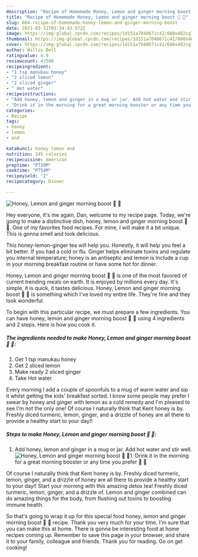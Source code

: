 ```yaml
---
description: "Recipe of Homemade Honey, Lemon and ginger morning boost 🍯 🍋"
title: "Recipe of Homemade Honey, Lemon and ginger morning boost 🍯 🍋"
slug: 664-recipe-of-homemade-honey-lemon-and-ginger-morning-boost
date: 2021-03-31T03:34:43.572Z
image: https://img-global.cpcdn.com/recipes/1d151a7048671c42/680x482cq70/honey-lemon-and-ginger-morning-boost-recipe-main-photo.jpg
thumbnail: https://img-global.cpcdn.com/recipes/1d151a7048671c42/680x482cq70/honey-lemon-and-ginger-morning-boost-recipe-main-photo.jpg
cover: https://img-global.cpcdn.com/recipes/1d151a7048671c42/680x482cq70/honey-lemon-and-ginger-morning-boost-recipe-main-photo.jpg
author: Willie Bell
ratingvalue: 4.9
reviewcount: 42590
recipeingredient:
- "1 tsp manukau honey"
- "2 sliced lemon"
- "2 sliced ginger"
- " Hot water"
recipeinstructions:
- "Add honey, lemon and ginger in a mug or jar. Add hot water and stir well."
- "Drink it in the morning for a great morning booster or any time you prefer 🍋 🍯"
categories:
- Recipe
tags:
- honey
- lemon
- and

katakunci: honey lemon and 
nutrition: 245 calories
recipecuisine: American
preptime: "PT39M"
cooktime: "PT54M"
recipeyield: "2"
recipecategory: Dinner

---
```



![Honey, Lemon and ginger morning boost 🍯 🍋](https://img-global.cpcdn.com/recipes/1d151a7048671c42/680x482cq70/honey-lemon-and-ginger-morning-boost-recipe-main-photo.jpg)

Hey everyone, it's me again, Dan, welcome to my recipe page. Today, we're going to make a distinctive dish, honey, lemon and ginger morning boost 🍯 🍋. One of my favorites food recipes. For mine, I will make it a bit unique. This is gonna smell and look delicious.

This honey-lemon-ginger tea will help you. Honestly, it will help you feel a bit better. If you had a cold or flu. Ginger helps eliminate toxins and regulate you internal temperature; honey is an antiseptic and lemon is Include a cup in your morning breakfast routine or have some hot for dinner.

Honey, Lemon and ginger morning boost 🍯 🍋 is one of the most favored of current trending meals on earth. It is enjoyed by millions every day. It's simple, it is quick, it tastes delicious. Honey, Lemon and ginger morning boost 🍯 🍋 is something which I've loved my entire life. They're fine and they look wonderful.


To begin with this particular recipe, we must prepare a few ingredients. You can have honey, lemon and ginger morning boost 🍯 🍋 using 4 ingredients and 2 steps. Here is how you cook it.

<!--inarticleads1-->

##### The ingredients needed to make Honey, Lemon and ginger morning boost 🍯 🍋:

1. Get 1 tsp manukau honey
1. Get 2 sliced lemon
1. Make ready 2 sliced ginger
1. Take  Hot water


Every morning I add a couple of spoonfuls to a mug of warm water and sip it whilst getting the kids&#39; breakfast sorted. I know some people may prefer I swear by honey and ginger with lemon as a cold remedy and I&#39;m pleased to see I&#39;m not the only one! Of course I naturally think that Kent honey is by. Freshly diced turmeric, lemon, ginger, and a drizzle of honey are all there to provide a healthy start to your day!! 

<!--inarticleads2-->

##### Steps to make Honey, Lemon and ginger morning boost 🍯 🍋:

1. Add honey, lemon and ginger in a mug or jar. Add hot water and stir well.
<img src="//assets-global.cpcdn.com/assets/icons/button_play-2c75c40dde080a61004c1f40b05d8f140eaff45d7e9e6481dc71c63d2e7c4909.png" alt="Honey, Lemon and ginger morning boost 🍯 🍋">1. Drink it in the morning for a great morning booster or any time you prefer 🍋 🍯


Of course I naturally think that Kent honey is by. Freshly diced turmeric, lemon, ginger, and a drizzle of honey are all there to provide a healthy start to your day!! Start your morning with this amazing detox tea! Freshly diced turmeric, lemon, ginger, and a drizzle of. Lemon and ginger combined can do amazing things for the body, from flushing out toxins to boosting immune health. 

So that's going to wrap it up for this special food honey, lemon and ginger morning boost 🍯 🍋 recipe. Thank you very much for your time. I'm sure that you can make this at home. There is gonna be interesting food at home recipes coming up. Remember to save this page in your browser, and share it to your family, colleague and friends. Thank you for reading. Go on get cooking!
